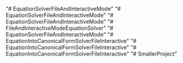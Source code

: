 "# EquationSolverFileAndInteractiveMode" 
"# EquationSolverFileAndInteractiveMode" 
"# EquationSolverFileAndInteractiveMode" 
"# FileAndInteractiveModeEquationSolver" 
"# EquationSolverFileAndInteractiveMode" 
"# EquationIntoCanonicalFormSolverFileInteractive" 
"# EquationIntoCanonicalFormSolverFileInteractive" 
"# EquationIntoCanonicalFormSolverFileInteractive" 
"# SmallerProject" 
